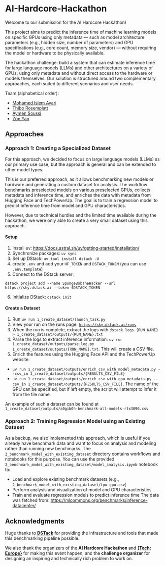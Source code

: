 # AI-Hardcore-Hackathon

Welcome to our submission for the AI Hardcore Hackathon!

This project aims to predict the inference time of machine learning models on specific GPUs using only metadata — such as model architecture parameters (e.g., hidden size, number of parameters) and GPU specifications (e.g., core count, memory size, vendor) — without requiring the model or hardware to be physically available.

The hackathon challenge: build a system that can estimate inference time for large language models (LLMs) and other architectures on a variety of GPUs, using only metadata and without direct access to the hardware or models themselves. Our solution is structured around two complementary approaches, each suited to different scenarios and user needs.

Team (alphabetical order): 
- [Mohamed Islem Ayari](https://github.com/mofach90)
- [Thibo Rosemplatt](https://github.com/thiborose)
- [Aymen Soussi](https://github.com/Soussi-Aymen)
- [Zoe Yan](https://github.com/zoezyn)

## Approaches

### Approach 1: Creating a Specialized Dataset

For this approach, we decided to focus on large language models (LLMs) as our primary use case, but the approach is general and can be extended to other model types.

This is our preferred approach, as it allows benchmarking new models or hardware and generating a custom dataset for analysis. The workflow benchmarks preselected models on various preselected GPUs, collects metadata and inference time, and enriches the data with metadata from Hugging Face and TechPowerUp. The goal is to train a regression model to predict inference time from model and GPU characteristics.

However, due to technical hurdles and the limited time available during the hackathon, we were only able to create a very small dataset using this approach.

#### Setup
1. Install uv: https://docs.astral.sh/uv/getting-started/installation/
2. Synchronize packages: `uv sync`
3. Set up DStack: `uv tool install dstack -U`
4. create `.env` and add your `HF_TOKEN` and `DSTACK_TOKEN` (you can use `.env.template`)
5. Connect to the DStack server:
```
dstack project add --name SpongeBobTheHacker --url https://sky.dstack.ai --token $DSTACK_TOKEN
```
6. Initialize DStack: `dstack init`

#### Create a Dataset
1. Run `uv run 1_create_dataset/launch_task.py`
2. View your run on the runs page: [`https://sky.dstack.ai/runs`](https://sky.dstack.ai/runs)
3. When the run is complete, extract the logs with `dstack logs {RUN_NAME} > 1_create_dataset/outputs/{RUN_NAME}.txt`
4. Parse the logs to extract inference information: `uv run 1_create_dataset/outputs/parse_log.py 1_create_dataset/outputs/{RUN_NAME}.txt`. This will create a CSV file.
5. Enrich the features using the Hugging Face API and the TechPowerUp website:
  - `uv run 1_create_dataset/outputs/enrich_csv_with_model_metadata.py --csv_in 1_create_dataset/outputs/{RESULTS_CSV_FILE}`
  - `uv run 1_create_dataset/outputs/enrich_csv_with_gpu_metadata.py --csv_in 1_create_dataset/outputs/{RESULTS_CSV_FILE}`. The name of the GPU can be specified, but if left empty, the script will attempt to infer it from the file name.

An example of such a dataset can be found at `1_create_dataset/outputs/a0gib0h-benchmark-all-models-rtx3090.csv`

### Approach 2: Training Regression Model using an Existing Dataset

As a backup, we also implemented this approach, which is useful if you already have benchmark data and want to focus on analysis and modeling rather than running new benchmarks. The `2_benchmark_model_with_existing_dataset` directory contains workflows and notebooks for this purpose. You can use the provided `2_benchmark_model_with_existing_dataset/model_analysis.ipynb` notebook to:
- Load and explore existing benchmark datasets (e.g., `2_benchmark_model_with_existing_dataset/tpu-gpu.csv`)
- Perform analysis and visualization of model and GPU characteristics
- Train and evaluate regression models to predict inference time
The data was fetched from: https://mlcommons.org/benchmarks/inference-datacenter/

## Acknowledgments

Huge thanks to [**DSTack**](https://dstack.ai) for providing the infrastructure and tools that made this benchmarking pipeline possible.

We also thank the organizers of the **AI Hardcore Hackathon** and [**{Tech: Europe}**](https://blog.techeurope.io) for making this event happen, and the **challenge organizer** for designing an inspiring and technically rich problem to work on.